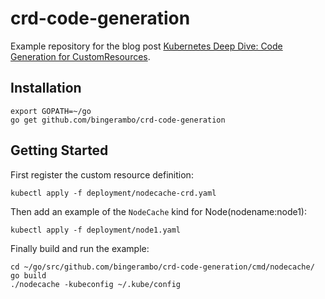 # crd-code-generation

Example repository for the blog post [Kubernetes Deep Dive: Code Generation for CustomResources](https://blog.openshift.com/kubernetes-deep-dive-code-generation-customresources/).

## Installation

```
export GOPATH=~/go
go get github.com/bingerambo/crd-code-generation
```

## Getting Started

First register the custom resource definition:

```
kubectl apply -f deployment/nodecache-crd.yaml
```

Then add an example of the `NodeCache` kind for Node(nodename:node1):

```
kubectl apply -f deployment/node1.yaml
```

Finally build and run the example:

```
cd ~/go/src/github.com/bingerambo/crd-code-generation/cmd/nodecache/
go build
./nodecache -kubeconfig ~/.kube/config
```
